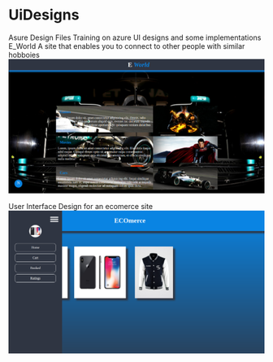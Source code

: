 # UiDesigns
Asure Design Files
Training on azure UI designs and some implementations
E_World
A site that enables you to connect to other people with similar hobboies
![Screenshot](GitImages/eworld.png)

User Interface Design for an ecomerce site
![Screenshot](GitImages/ecom.png)
